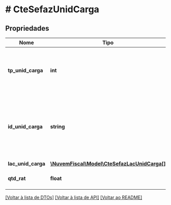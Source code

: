 # # CteSefazUnidCarga

## Propriedades

Nome | Tipo | Descrição | Comentários
------------ | ------------- | ------------- | -------------
**tp_unid_carga** | **int** | Tipo da Unidade de Carga.  * 1 - Container  * 2 - ULD  * 3 - Pallet  * 4 - Outros |
**id_unid_carga** | **string** | Identificação da Unidade de Carga.  Informar a identificação da unidade de carga, por exemplo: número do container. |
**lac_unid_carga** | [**\NuvemFiscal\Model\CteSefazLacUnidCarga[]**](CteSefazLacUnidCarga.md) |  | [optional]
**qtd_rat** | **float** | Quantidade rateada (Peso,Volume). | [optional]

[[Voltar à lista de DTOs]](../../README.md#models) [[Voltar à lista de API]](../../README.md#endpoints) [[Voltar ao README]](../../README.md)
